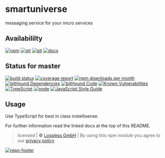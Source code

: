 # smartuniverse

messaging service for your micro services

## Availabililty

[![npm](https://pushrocks.gitlab.io/assets/repo-button-npm.svg)](https://www.npmjs.com/package/@pushrocks/smartuniverse)
[![git](https://pushrocks.gitlab.io/assets/repo-button-git.svg)](https://GitLab.com/pushrocks/smartuniverse)
[![git](https://pushrocks.gitlab.io/assets/repo-button-mirror.svg)](https://github.com/pushrocks/smartuniverse)
[![docs](https://pushrocks.gitlab.io/assets/repo-button-docs.svg)](https://pushrocks.gitlab.io/smartuniverse/)

## Status for master

[![build status](https://GitLab.com/pushrocks/smartuniverse/badges/master/build.svg)](https://GitLab.com/pushrocks/smartuniverse/commits/master)
[![coverage report](https://GitLab.com/pushrocks/smartuniverse/badges/master/coverage.svg)](https://GitLab.com/pushrocks/smartuniverse/commits/master)
[![npm downloads per month](https://img.shields.io/npm/dm/@pushrocks/smartuniverse.svg)](https://www.npmjs.com/package/@pushrocks/smartuniverse)
[![bitHound Dependencies](https://www.bithound.io/github/pushrocks/smartuniverse/badges/dependencies.svg)](https://www.bithound.io/github/pushrocks/smartuniverse/master/dependencies/npm)
[![bitHound Code](https://www.bithound.io/github/pushrocks/smartuniverse/badges/code.svg)](https://www.bithound.io/github/pushrocks/smartuniverse)
[![Known Vulnerabilities](https://snyk.io/test/npm/@pushrocks/smartuniverse/badge.svg)](https://snyk.io/test/npm/@pushrocks/smartuniverse)
[![TypeScript](https://img.shields.io/badge/TypeScript-2.x-blue.svg)](https://nodejs.org/dist/latest-v6.x/docs/api/)
[![node](https://img.shields.io/badge/node->=%206.x.x-blue.svg)](https://nodejs.org/dist/latest-v6.x/docs/api/)
[![JavaScript Style Guide](https://img.shields.io/badge/code%20style-standard-brightgreen.svg)](http://standardjs.com/)

## Usage

Use TypeScript for best in class instellisense.

For further information read the linked docs at the top of this README.

> licensed | **&copy;** [Lossless GmbH](https://lossless.gmbh)
> | By using this npm module you agree to our [privacy policy](https://lossless.gmbH/privacy.html)

[![repo-footer](https://pushrocks.gitlab.io/assets/repo-footer.svg)](https://push.rocks)

